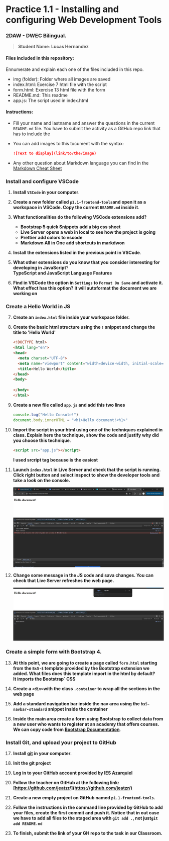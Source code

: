 # Practice 1.1 - Installing and configuring Web Development Tools

### 2DAW - DWEC Bilingual. 

> **Student Name**: **Lucas Hernandez**  

#### Files included in this repository:

Ennumerate and explain each one of the files included in this repo.

- img (folder): Folder where all images are saved
- index.html: Exercise 7 html file with the script
- form.html: Exercise 13 html file with the form
- README.md: This readme
- app.js: The script used in index.html

#### Instructions: 

- Fill your name and lastname and answer the questions in the current `README.md` file. You have to submit the activity as a GitHub repo link that has to include the 

- You can add images to this tocument with the syntax:

    ```md
    ![Text to display](link/to/the/image)
    ```

- Any other question about Markdown language you can find in the [Markdown Cheat Sheet](https://www.markdownguide.org/cheat-sheet/)

### Install and configure VSCode

1. **Install `VSCode` in your computer**.
2. **Create a new folder called `p1.1-frontend-tools`and open it as a workspace in VSCode. Copy the current `README.md` inside it**.
3. **What functionalities do the following VSCode extensions add?**
   - **Bootstrap 5 quick Snippets** **add a big css sheet**
   - **Live Server** **opens a web in local to see how the project is going**
   - **Prettier** **add colors to vscode**
   - **Markdown All in One** **add shortcuts in markdwon**
4. **Install the extensions listed in the previous point in VSCode**.
5. **What other extensions do you know that you consider interesting for developing in JavaScript**?
   <br>
    **TypeScript and JavaScript Language Features**
   
6. **Find in VSCode the option in `Settings` to `Format On Save` and activate it. What effect has this option?**
**it will autoformat the document we are working on**


### Create a Hello World in JS

7. **Create an `index.html` file inside your workspace folder.**
8. **Create the basic html structure using the `!` snippet and change the title to 'Hello World'**

    ```html
    <!DOCTYPE html>
    <html lang="en">
    <head>
      <meta charset="UTF-8">
      <meta name="viewport" content="width=device-width, initial-scale=1.0">
      <title>Hello World</title>
    </head>
    <body>
      
    </body>
    </html>
    ```

9. **Create a new file called `app.js` and add this two lines**

    ```javascript
    console.log("Hello Console!")
    document.body.innerHTML = "<h1>Hello document!<h1>"
    ```

10. **Import the script in your html using one of the techniques explained in class. Explain here the technique, show the code and justify why did you choose this technique**.  
    
    ```html  
    <script src="app.js"></script>
    ```

    **I used srcript tag because is the easiest**

11. **Launch `index.html` in Live Server and check that the script is running. Click right button and select inspect to show the developer tools and take a look on the console.**
    


    ![Foto](img/Captura%20de%20pantalla%202024-09-16%20115528.png)
    


    
12. **Change some message in the JS code and sava changes. You can check that Live Server refreshes the web page.**
  


    ![Foto](img/Captura%20de%20pantalla%202024-09-16%20120010.png)
    


### Create a simple form with Bootstrap 4. 

13. **At this point, we are going to create a page called `form.html` starting from the `Bs5-$` template provided by the Bootstrap extension we added. What files does this template import in the html by default?** <br> **It imports the Bootstrap´ CSS**


    
14. **Create a `<div>`with the class `.container` to wrap all the sections in the web page**
  
15. **Add a standard navigation bar inside the nav area using the `bs5-navbar-standard` snippet inside the container**

16. **Inside the main area create a form using Bootstrap to collect data from a new user who wants to register at an academy that offers courses. We can copy code from [Bootstrap Documentation](https://getbootstrap.com/docs/5.0/forms/overview/)**. 

### Install Git, and upload your project to GitHub

17. **Install [git](https://git-scm.com/) in your computer**.
    
18. **Init the git project**
    
19. **Log in to your GitHub account provided by IES Azarquiel**
    
20. **Follow the teacher on GitHub at the following link: [https://github.com/jeatzr/](https://github.com/jeatzr/)**
    
21. **Create a new empty project on GitHub named `p1.1-frontend-tools`.**
    
22. **Follow the instructions in the command line provided by GitHub to add your files, create the first commit and push it. Notice that in out case we have to add all files to the staged area with `git add .`, not just`git add README.md`** 
    
23. **To finish, submit the link of your GH repo to the task in our Classroom.**